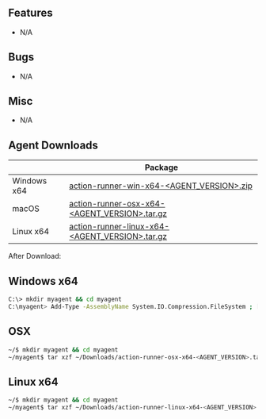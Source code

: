 ## Features
  - N/A

## Bugs
  - N/A

## Misc
  - N/A

## Agent Downloads  

|         | Package                                                                                                       |
| ------- | ----------------------------------------------------------------------------------------------------------- |
| Windows x64 | [action-runner-win-x64-<AGENT_VERSION>.zip](https://vstsagentpackage.azureedge.net/agent/<AGENT_VERSION>/action-runner-win-x64-<AGENT_VERSION>.zip)      |
| macOS   | [action-runner-osx-x64-<AGENT_VERSION>.tar.gz](https://vstsagentpackage.azureedge.net/agent/<AGENT_VERSION>/action-runner-osx-x64-<AGENT_VERSION>.tar.gz)   |
| Linux x64  | [action-runner-linux-x64-<AGENT_VERSION>.tar.gz](https://vstsagentpackage.azureedge.net/agent/<AGENT_VERSION>/action-runner-linux-x64-<AGENT_VERSION>.tar.gz) |

After Download:  

## Windows x64

``` bash
C:\> mkdir myagent && cd myagent
C:\myagent> Add-Type -AssemblyName System.IO.Compression.FileSystem ; [System.IO.Compression.ZipFile]::ExtractToDirectory("$HOME\Downloads\action-runner-win-x64-<AGENT_VERSION>.zip", "$PWD")
```

## OSX

``` bash
~/$ mkdir myagent && cd myagent
~/myagent$ tar xzf ~/Downloads/action-runner-osx-x64-<AGENT_VERSION>.tar.gz
```

## Linux x64

``` bash
~/$ mkdir myagent && cd myagent
~/myagent$ tar xzf ~/Downloads/action-runner-linux-x64-<AGENT_VERSION>.tar.gz
```
